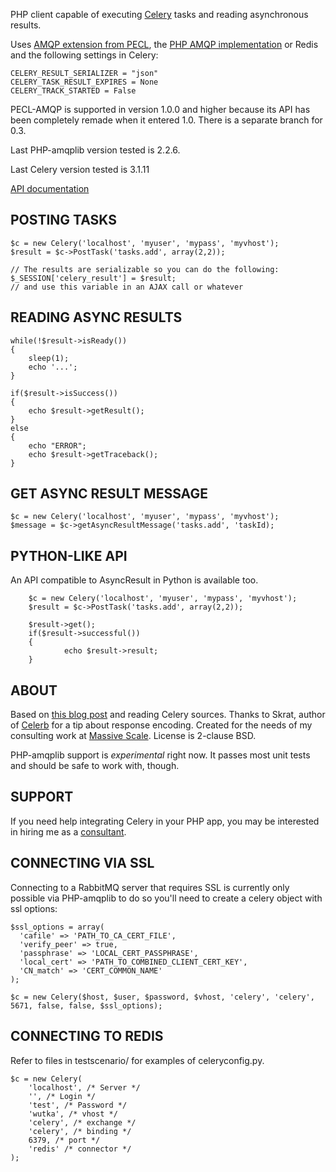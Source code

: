 PHP client capable of executing [Celery](http://celeryproject.org/) tasks and reading asynchronous results.

Uses [AMQP extension from PECL](http://www.php.net/manual/en/amqp.setup.php), the [PHP AMQP implementation](https://github.com/videlalvaro/php-amqplib) or Redis and the following settings in Celery:

	CELERY_RESULT_SERIALIZER = "json"
	CELERY_TASK_RESULT_EXPIRES = None
	CELERY_TRACK_STARTED = False

PECL-AMQP is supported in version 1.0.0 and higher because its API has been completely remade when it entered 1.0. 
There is a separate branch for 0.3.

Last PHP-amqplib version tested is 2.2.6.

Last Celery version tested is 3.1.11

[API documentation](https://massivescale.net/celery-php/li_celery-php.html)

## POSTING TASKS                                                                                                                           

	$c = new Celery('localhost', 'myuser', 'mypass', 'myvhost');
	$result = $c->PostTask('tasks.add', array(2,2));
	
	// The results are serializable so you can do the following:
	$_SESSION['celery_result'] = $result;
	// and use this variable in an AJAX call or whatever

## READING ASYNC RESULTS

	while(!$result->isReady())
	{
		sleep(1);
		echo '...';
	}

	if($result->isSuccess())
	{
		echo $result->getResult();
	}
	else
	{
		echo "ERROR";
		echo $result->getTraceback();
	}

## GET ASYNC RESULT MESSAGE
	$c = new Celery('localhost', 'myuser', 'mypass', 'myvhost');
	$message = $c->getAsyncResultMessage('tasks.add', 'taskId);

## PYTHON-LIKE API

An API compatible to AsyncResult in Python is available too.

        $c = new Celery('localhost', 'myuser', 'mypass', 'myvhost');
        $result = $c->PostTask('tasks.add', array(2,2));

        $result->get();
        if($result->successful())
        {
                echo $result->result;
        }


## ABOUT

Based on [this blog post](http://www.toforge.com/2011/01/run-celery-tasks-from-php/) and reading Celery sources. Thanks to Skrat, author of [Celerb](https://github.com/skrat/celerb) for a tip about response encoding. Created for the needs of my consulting work at [Massive Scale](http://massivescale.net/).
License is 2-clause BSD.

PHP-amqplib support is *experimental* right now. It passes most unit tests and should be safe to work with, though.

## SUPPORT

If you need help integrating Celery in your PHP app, you may be interested in hiring me as a [consultant](http://massivescale.net/performance-for-developers.html).

## CONNECTING VIA SSL
Connecting to a RabbitMQ server that requires SSL is currently only possible via PHP-amqplib to do so you'll need to
create a celery object with ssl options:

	$ssl_options = array(
      'cafile' => 'PATH_TO_CA_CERT_FILE',
      'verify_peer' => true,
      'passphrase' => 'LOCAL_CERT_PASSPHRASE',
      'local_cert' => 'PATH_TO_COMBINED_CLIENT_CERT_KEY',
      'CN_match' => 'CERT_COMMON_NAME'
	);

	$c = new Celery($host, $user, $password, $vhost, 'celery', 'celery', 5671, false, false, $ssl_options);

## CONNECTING TO REDIS

Refer to files in testscenario/ for examples of celeryconfig.py.

	$c = new Celery(
		'localhost', /* Server */
		'', /* Login */ 
		'test', /* Password */
		'wutka', /* vhost */
		'celery', /* exchange */
		'celery', /* binding */
		6379, /* port */
		'redis' /* connector */
	);
